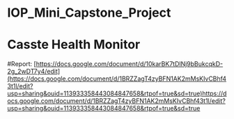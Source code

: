 # IOP_Mini_Capstone_Project
# Casste Health Monitor


#Report: 
[https://docs.google.com/document/d/10karBK7tDlNj9bBukcqkD-2g_2wDT7y4/edit](https://docs.google.com/document/d/1BRZZagT4zyBFN1AK2mMsKIvCBhf43t1l/edit?usp=sharing&ouid=113933358443084847658&rtpof=true&sd=true)https://docs.google.com/document/d/1BRZZagT4zyBFN1AK2mMsKIvCBhf43t1l/edit?usp=sharing&ouid=113933358443084847658&rtpof=true&sd=true
